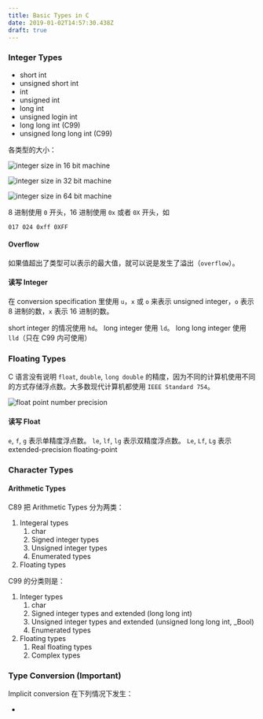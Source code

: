 ```yaml
---
title: Basic Types in C
date: 2019-01-02T14:57:30.438Z
draft: true
---
```

### Integer Types

* short int
* unsigned short int
* int
* unsigned int
* long int
* unsigned login int
* long long int (C99)
* unsigned long long int (C99)

各类型的大小：

![integer size in 16 bit machine](/images/uploads/int_16bit.png "integer size in 16 bit machine")

![integer size in 32 bit machine](/images/uploads/int_32bit.png "integer size in 32 bit machine")

![integer size in 64 bit machine](/images/uploads/int_64bit.png "integer size in 64 bit machine")

8 进制使用 `0` 开头，16 进制使用 `0x` 或者 `0X` 开头，如

```
017 024 0xff 0XFF
```

#### Overflow

如果值超出了类型可以表示的最大值，就可以说是发生了溢出（`overflow`）。

#### 读写 Integer

在 conversion specification 里使用 `u`，`x` 或 `o` 来表示 unsigned integer，`o` 表示 8 进制的数，`x` 表示 16 进制的数。

short integer 的情况使用 `hd`。
long integer 使用 `ld`。
long long integer 使用 `lld`（只在 C99 内可使用）

### Floating Types

C 语言没有说明 `float`, `double`, `long double` 的精度，因为不同的计算机使用不同的方式存储浮点数。大多数现代计算机都使用 `IEEE Standard 754`。

![float point number precision](/images/uploads/float_point_precision.png "float point number precision")

#### 读写 Float

`e`, `f`, `g` 表示单精度浮点数。
`le`, `lf`, `lg` 表示双精度浮点数。
 `Le`, `Lf`, `Lg` 表示 extended-precision floating-point

### Character Types

#### Arithmetic Types

C89 把 Arithmetic Types 分为两类：

1. Integeral types
   1. char
   2. Signed integer types
   3. Unsigned integer types
   4. Enumerated types
2. Floating types

C99 的分类则是：

1. Integer types
   1. char
   2. Signed integer types and extended (long long int)
   3. Unsigned integer types and extended (unsigned long long int, _Bool)
   4. Enumerated types
2. Floating types
   1. Real floating types
   2. Complex types

### Type Conversion (Important)

Implicit conversion 在下列情况下发生：

*

